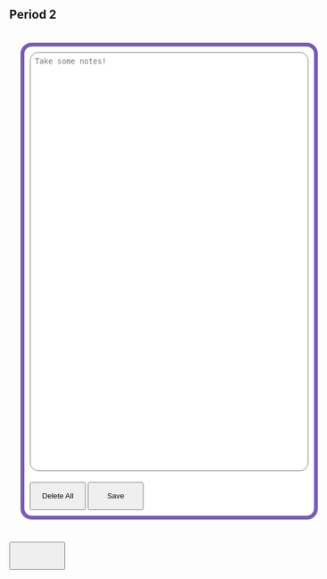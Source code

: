 <html>
<body>
   <h2 id="header">Period 2</h2>
   <style>
      .box {
         width: 500px;
         background-color: white;
         padding: 10px;
         margin: 20px;
         border: 7.5px #795db3 solid;
         border-radius: 20px;
         float: left;
         color: black;
      }
      .input{
         width: 500px;
         resize: none;
         height: 750px;
         border-radius: 15px;
         padding: 0.5rem;
      }
      .button{
         width: 100px;
         height: 50px;
         margin-top: 20px;
      }

   </style>
   <body>
      <div type="text" class="box" id="box">
         <textarea class="input" placeholder="Take some notes!" id="input2" onchange="bad_words()" ></textarea>
      <button onclick="del_data()" id="delete" class="button">Delete All</button>
      <button onclick="save_data()" id="save" class="button">Save</button>
      </div>
      <button id="count" class="button"></button>
   </body>
   <script>
fetch('/note?id=1')
  .then(response => response.json())
  .then(data => console.log(data))
  .catch(error => console.error(error));
const isLocalhost = Boolean(
	  window.location.hostname === "localhost" ||
		window.location.hostname === "[::1]" ||
	  window.location.hostname.match(/^127(?:\.(?:25[0-5]|2[0-4][0-9]|[01]?[0-9][0-9]?)){3}$/)
  );
  const api = isLocalhost ? "http://localhost:8199" : "https://saakd.nighthawkcodingsociety.com"
   function save_data() {
      fetch(api + '/note', {
         method: 'POST',
         headers: {'Content-Type': 'application/json'},
         body: JSON.stringify({
            text: document.getElementById("input2"),
            subject: 'Period 2'
  })
})
         .then(response => response.json())
         .then(data => console.log(data))
         .catch(error => console.error(error));
}
   function del_data(){
      fetch('/note', {
         method: 'DELETE',
         headers: {'Content-Type': 'application/json'},
         body: JSON.stringify({
            id: 1
            text: document.getElementById("input2"),
            subject: 'Period 2'
  })
})
         .then(response => response.json())
         .then(data => console.log(data))
         .catch(error => console.error(error));
   }
   function bad_words(){
      let user_input_el = document.getElementById("input2")
      let user_input = user_input_el.value
      if (user_input.includes("fuck") || user_input.includes("shit") || user_input.includes("bitch") || user_input.includes("dick")  || user_input.includes("pp") || user_input.includes("hell")){
         alert("That is a bad word, the entire text will be deleted.")
         user_input_el.value = ""
      }
   }
   let el = localStorage.getItem("class2")
   let header = document.getElementById("header")
   header.innerHTML = el;
   document.getElementById("input2").addEventListener("change", count);
   let word = document.getElementById("input2").value.split(" ");
   let word_count = word.length;
   let current = 0 
   function countWords() {
   const textArea = document.getElementById("input2");
   const text = textArea.value.trim();
   let wordCount = 0;
   for (let i = 0; i < text.length; i++) {
     if (text.charAt(i) !== " " && (i === text.length - 1 || text.charAt(i + 1) === " ")) {
       wordCount++;
     }
   }
   const countBox = document.getElementById("count");
   countBox.textContent = wordCount;
   }
   </script>
</body>
</html>